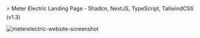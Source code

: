 ⚡ Meter Electric Landing Page - Shadcn, NextJS, TypeScript, TailwindCSS (v1.3)

![meterelectric-website-screenshot](https://github.com/user-attachments/assets/9f3bb47f-5a24-4742-8c96-0c728296f10d)

